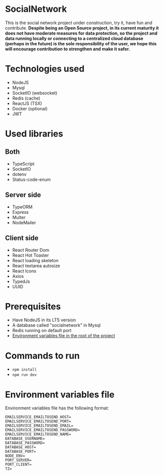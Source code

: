 # SocialNetwork
This is the social network project under construction, try it, have fun and contribute.
**Despite being an Open Source project, in its current maturity it does not have moderate measures for data protection, so the project and data running locally or connecting to a centralized cloud database (perhaps in the future) is the sole responsibility of the user, we hope this will encourage contribution to strengthen and make it safer.**

# Technologies used
* NodeJS
* Mysql
* SocketIO (websocket)
* Redis (cache)
* ReactJS (TSX)
* Docker (optional)
* JWT

# Used libraries
## Both
* TypeScript
* SocketIO
* dotenv
* Status-code-enum

## Server side
* TypeORM
* Express
* Multer
* NodeMailer

## Client side
* React Router Dom
* React Hot Toaster
* React loading skeleton
* React textarea autosize
* React Icons
* Axios
* TypedJs
* UUID


# Prerequisites
* Have NodeJS in its LTS version
* A database called "socialnetwork" in Mysql
* Redis running on default port
* [Environment variables file in the root of the project](#envs)

# Commands to run
* `npm install`
* `npm run dev`

# <span id="envs">Environment variables file</span>
Environment variables file has the following format: <br>
```
EMAILSERVICE_EMAILTOSEND_HOST=  
EMAILSERVICE_EMAILTOSEND_PORT=  
EMAILSERVICE_EMAILTOSEND_EMAIL= 
EMAILSERVICE_EMAILTOSEND_PASSWORD= 
EMAILSERVICE_EMAILTOSEND_NAME=
DATABASE_USERNAME=
DATABASE_PASSWORD=
DATABASE_HOST=
DATABASE_PORT=
NODE_ENV=
PORT_SERVER=
PORT_CLIENT=
TZ=
```
